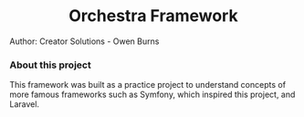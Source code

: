 <h1 align="center">
 Orchestra Framework
</h1>
<p>
 Author: Creator Solutions - Owen Burns
</p> 
 
### About this project
This framework was built as a practice project to understand concepts of more famous frameworks such as Symfony, which inspired this project, and Laravel.
